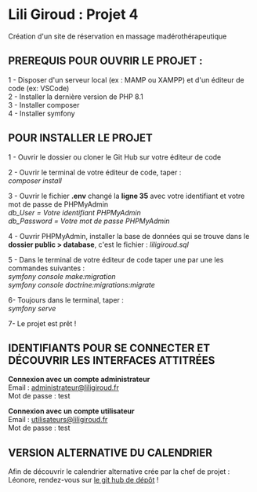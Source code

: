 # Lili Giroud : Projet 4
Création d'un site de réservation en massage madérothérapeutique 

## PREREQUIS POUR OUVRIR LE PROJET : 
1 - Disposer d'un serveur local (ex : MAMP ou XAMPP) et d'un éditeur de code (ex: VSCode) <br />
2 - Installer la dernière version de PHP 8.1 <br />
3 - Installer composer <br />
4 - Installer symfony   


## POUR INSTALLER LE PROJET 
1 - Ouvrir le dossier ou cloner le Git Hub sur votre éditeur de code

2 - Ouvrir le terminal de votre éditeur de code, taper : <br />
    *composer install* 

3 - Ouvrir le fichier __.env__ changé la __ligne 35__ avec votre identifiant et votre mot de passe de PHPMyAdmin <br />
    *db_User = Votre identifiant PHPMyAdmin* <br />
    *db_Password = Votre mot de passe PHPMyAdmin*

4 - Ouvrir PHPMyAdmin, installer la base de données qui se trouve dans le __dossier public > database__, c'est le fichier : *liligiroud.sql*   

5 - Dans le terminal de votre éditeur de code taper une par une les commandes suivantes : <br />
    *symfony console make:migration* <br />
    *symfony console doctrine:migrations:migrate*

6- Toujours dans le terminal, taper : <br />
    *symfony serve*

7- Le projet est prêt !     


## IDENTIFIANTS POUR SE CONNECTER ET DÉCOUVRIR LES INTERFACES ATTITRÉES
__Connexion avec un compte administrateur__ <br />
Email : administrateur@liligiroud.fr <br />
Mot de passe : test

__Connexion avec un compte utilisateur__ <br />
Email : utilisateurs@liligiroud.fr <br />
Mot de passe : test


## VERSION ALTERNATIVE DU CALENDRIER 
Afin de découvrir le calendrier alternative crée par la chef de projet : Léonore, rendez-vous sur [le git hub de dépôt](https://github.com/AlyciaBedel/CalendarLeonore.git) !
